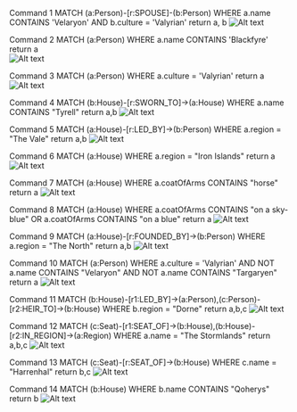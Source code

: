 Command 1
MATCH (a:Person)-[r:SPOUSE]-(b:Person)
WHERE a.name CONTAINS 'Velaryon' AND b.culture = 'Valyrian'
return a, b
![Alt text](https://github.com/Katushka-Induktivnosti/High-load-systems/blob/main/1.PNG?raw=true "Title")

Command 2
MATCH (a:Person)
WHERE a.name CONTAINS 'Blackfyre' 
return a   
![Alt text](https://github.com/Katushka-Induktivnosti/High-load-systems/blob/main/2.PNG?raw=true "Title")

Command 3
MATCH (a:Person)
WHERE a.culture = 'Valyrian' 
return a 
![Alt text](https://github.com/Katushka-Induktivnosti/High-load-systems/blob/main/3.PNG?raw=true "Title")

Command 4
MATCH (b:House)-[r:SWORN_TO]->(a:House)
WHERE a.name CONTAINS "Tyrell"
return a,b
![Alt text](https://github.com/Katushka-Induktivnosti/High-load-systems/blob/main/4.PNG?raw=true "Title")

Command 5
MATCH (a:House)-[r:LED_BY]->(b:Person) 
WHERE a.region = "The Vale" 
return a,b
![Alt text](https://github.com/Katushka-Induktivnosti/High-load-systems/blob/main/5.PNG?raw=true "Title")

Command 6
MATCH (a:House) 
WHERE a.region = "Iron Islands" 
return a
![Alt text](https://github.com/Katushka-Induktivnosti/High-load-systems/blob/main/6.PNG?raw=true "Title")

Command 7
MATCH (a:House) 
WHERE a.coatOfArms CONTAINS "horse" 
return a
![Alt text](https://github.com/Katushka-Induktivnosti/High-load-systems/blob/main/7.PNG?raw=true "Title")

Command 8
MATCH (a:House) 
WHERE a.coatOfArms CONTAINS "on a sky-blue" OR a.coatOfArms CONTAINS "on a blue" 
return a
![Alt text](https://github.com/Katushka-Induktivnosti/High-load-systems/blob/main/8.PNG?raw=true "Title")

Command 9
MATCH (a:House)-[r:FOUNDED_BY]->(b:Person) 
WHERE a.region = "The North" 
return a,b
![Alt text](https://github.com/Katushka-Induktivnosti/High-load-systems/blob/main/9.PNG?raw=true "Title")

Command 10
MATCH (a:Person)
WHERE a.culture = 'Valyrian' AND NOT a.name CONTAINS "Velaryon" AND NOT a.name CONTAINS "Targaryen"
return a
![Alt text](https://github.com/Katushka-Induktivnosti/High-load-systems/blob/main/10.PNG?raw=true "Title")

Command 11
MATCH (b:House)-[r1:LED_BY]->(a:Person),(c:Person)-[r2:HEIR_TO]->(b:House)
WHERE b.region = "Dorne"
return a,b,c
![Alt text](https://github.com/Katushka-Induktivnosti/High-load-systems/blob/main/11.PNG?raw=true "Title")

Command 12
MATCH (c:Seat)-[r1:SEAT_OF]->(b:House),(b:House)-[r2:IN_REGION]->(a:Region)
WHERE a.name = "The Stormlands"
return a,b,c
![Alt text](https://github.com/Katushka-Induktivnosti/High-load-systems/blob/main/12.PNG?raw=true "Title")

Command 13
MATCH (c:Seat)-[r:SEAT_OF]->(b:House)
WHERE c.name = "Harrenhal"
return b,c
![Alt text](https://github.com/Katushka-Induktivnosti/High-load-systems/blob/main/13.PNG?raw=true "Title")

Command 14
MATCH (b:House)
WHERE b.name CONTAINS "Qoherys"
return b
![Alt text](https://github.com/Katushka-Induktivnosti/High-load-systems/blob/main/14.PNG?raw=true "Title")
